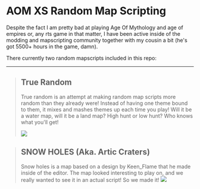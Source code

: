 # AOM XS Random Map Scripting

Despite the fact I am pretty bad at playing Age Of Mythology and age of empires or, any rts game in that matter, I have been active inside of the modding and mapscripting community together with my cousin a bit (he's got 5500+ hours in the game, damn).

There currently two random mapscripts included in this repo:

---

> **True Random**
> ---
> True random is an attempt at making random map scripts more random than they already were! Instead of having one theme bound to them, it mixes and mashes themes up each time you play! Will it be a water map, will it be a land map? High hunt or low hunt? Who knows what you'll get! 
> 
> ![](https://i.imgur.com/IXiTIcg.jpg)


> **SNOW HOLES** (Aka. Artic Craters)
> ---
> Snow holes is a map based on a design by Keen_Flame that he made inside of the editor. The map looked interesting to play on, and we really wanted to see it in an actual script! So we made it!
> ![](https://i.imgur.com/CHvro1q.jpg)
